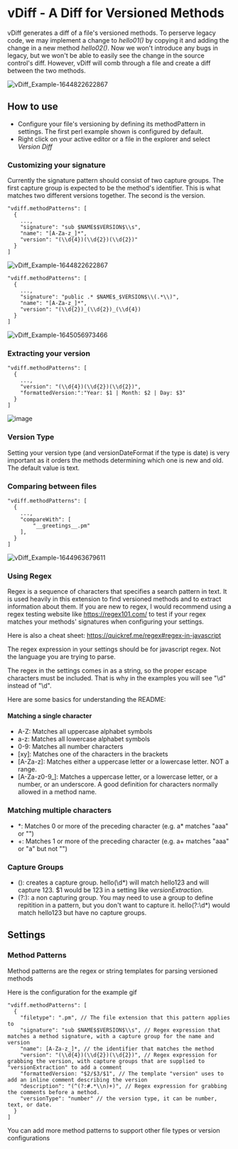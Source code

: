 # vDiff - A Diff for Versioned Methods
vDiff generates a diff of a file's versioned methods. To perserve legacy code, we may implement a change to _hello01()_ by copying it and adding the change in a new method _hello02()_. Now we won't introduce any bugs in legacy, but we won't be able to easily see the change in the source control's diff. However, vDiff will comb through a file and create a diff between the two methods. 

![vDiff_Example-1644822622867](https://user-images.githubusercontent.com/21265432/153816493-b20566b0-d1f7-4bac-8561-c6148418900e.gif)

## How to use
- Configure your file's versioning by defining its methodPattern in settings. The first perl example shown is configured by default. 
- Right click on your active editor or a file in the explorer and select _Version Diff_



### Customizing your signature
Currently the signature pattern should consist of two capture groups. The first capture group is expected to be the method's identifier. This is what matches two different versions together. The second is the version.
```
"vdiff.methodPatterns": [
  {
    ...,
    "signature": "sub $NAME$$VERSION$\\s",
    "name": "[A-Za-z_]*",
    "version": "(\\d{4})(\\d{2})(\\d{2})"
  }
]
```
![vDiff_Example-1644822622867](https://user-images.githubusercontent.com/21265432/153816493-b20566b0-d1f7-4bac-8561-c6148418900e.gif)

```
"vdiff.methodPatterns": [
  {
    ...,
    "signature": "public .* $NAME$_$VERSION$\\(.*\\)",
    "name": "[A-Za-z_]*",
    "version": "(\\d{2})_(\\d{2})_(\\d{4})
  }
]
```
![vDiff_Example-1645056973466](https://user-images.githubusercontent.com/21265432/154379420-4abf8fd8-9540-41bc-85f5-250ac768113a.gif)

### Extracting your version
```
"vdiff.methodPatterns": [
  {
    ...,
    "version": "(\\d{4})(\\d{2})(\\d{2})",
    "formattedVersion:":"Year: $1 | Month: $2 | Day: $3"
  }
]
```
![image](https://user-images.githubusercontent.com/21265432/154384744-403a437e-5b2f-42a4-95bb-2d601c7c218c.png)

### Version Type
Setting your version type (and versionDateFormat if the type is date) is very important as it orders the methods determining which one is new and old. The default value is text.



### Comparing between files
```
"vdiff.methodPatterns": [
  {
    ...,           
    "compareWith": [
        "__greetings__.pm"
    ],
  }
]
```
![vDiff_Example-1644963679611](https://user-images.githubusercontent.com/21265432/154159635-0cb2dde7-c0aa-4820-bf88-44e7250231b0.gif)

### Using Regex
Regex is a sequence of characters that specifies a search pattern in text. It is used heavily in this extension to find versioned methods and to extract information about them. If you are new to regex, I would recommend using a regex testing website like https://regex101.com/ to test if your regex matches your methods' signatures when configuring your settings.

Here is also a cheat sheet: https://quickref.me/regex#regex-in-javascript

The regex expression in your settings should be for javascript regex. Not the language you are trying to parse. 

The regex in the settings comes in as a string, so the proper escape characters must be included. That is why in the examples you will see "\\d" instead of "\d". 

Here are some basics for understanding the README:

#### Matching a single character
- A-Z: Matches all uppercase alphabet symbols
- a-z: Matches all lowercase alphabet symbols
- 0-9: Matches all number characters
- \[xy\]: Matches one of the characters in the brackets
- \[A-Za-z\]: Matches either a uppercase letter or a lowercase letter. NOT a range. 
- \[A-Za-z0-9_\]: Matches a uppercase letter, or a lowercase letter, or a number, or an underscore. A good definition for characters normally allowed in a method name.
### Matching multiple characters
- \*: Matches 0 or more of the preceding character (e.g. a* matches "aaa" or "")
- \+: Matches 1 or more of the preceding character (e.g. a+ matches "aaa" or "a" but not "")
### Capture Groups
- (): creates a capture group. hello(\d*) will match hello123 and will capture 123. $1 would be 123 in a setting like _versionExtraction_.
- (?:): a non capturing group. You may need to use a group to define repitition in a pattern, but you don't want to capture it. hello(?:\d*) would match hello123 but have no capture groups. 


## Settings

### Method Patterns
Method patterns are the regex or string templates for parsing versioned methods

Here is the configuration for the example gif
```
"vdiff.methodPatterns": [
  {
    "filetype": ".pm", // The file extension that this pattern applies to
    "signature": "sub $NAME$$VERSION$\\s", // Regex expression that matches a method signature, with a capture group for the name and version
    "name": [A-Za-z_]*, // the identifier that matches the method
    "version": "(\\d{4})(\\d{2})(\\d{2})", // Regex expression for grabbing the version, with capture groups that are supplied to "versionExtraction" to add a comment
    "formattedVersion: "$2/$3/$1", // The template "version" uses to add an inline comment describing the version
    "description": "(^(?:#.*\\n)+)", // Regex expression for grabbing the comments before a method. 
    "versionType": "number" // the version type, it can be number, text, or date.
  }
]
```

You can add more method patterns to support other file types or version configurations
